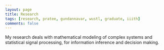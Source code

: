 ```yaml
---
layout: page
title: Research
tags: [research, pratee, gundannavar, wustl, graduate, iiith]
comments: false
---
```


My research deals with mathematical modeling of complex systems and statistical signal processing, for information inference and decision making.

